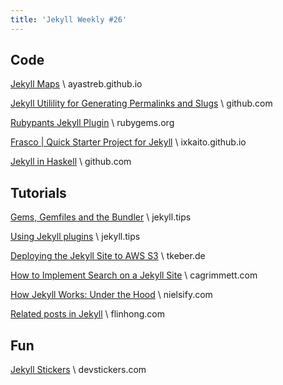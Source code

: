 ```yaml
---
title: 'Jekyll Weekly #26'
---
```


## Code
[Jekyll Maps](https://ayastreb.github.io/jekyll-maps/) \\
ayastreb.github.io

[Jekyll Utilility for Generating Permalinks and Slugs](https://github.com/voxpelli/node-jekyll-utils) \\
github.com

[Rubypants Jekyll Plugin](https://rubygems.org/gems/jekyll-pants) \\
rubygems.org

[Frasco | Quick Starter Project for Jekyll](http://ixkaito.github.io/frasco/) \\
ixkaito.github.io

[Jekyll in Haskell](https://github.com/2016rshah/Heckle) \\
github.com

## Tutorials
[Gems, Gemfiles and the Bundler](http://jekyll.tips/jekyll-casts/gemfiles-and-the-bundler/) \\
jekyll.tips

[Using Jekyll plugins](http://jekyll.tips/jekyll-casts/using-jekyll-plugins/) \\
jekyll.tips

[Deploying the Jekyll Site to AWS S3](https://tkeber.de/website/jekyll/2016/07/19/deploy-jekyll-site-to-aws-s3.html) \\
tkeber.de

[How to Implement Search on a Jekyll Site](http://cagrimmett.com/til/2016/07/17/jekyll-search.html) \\
cagrimmett.com

[How Jekyll Works: Under the Hood](http://nielsify.com/2016/07/15/how-jekyll-actually-works.html) \\
nielsify.com

[Related posts in Jekyll](https://www.flinhong.com/front-end/related-posts-in-jekyll/) \\
flinhong.com

## Fun
[Jekyll Stickers](http://devstickers.com/jekyll) \\
devstickers.com